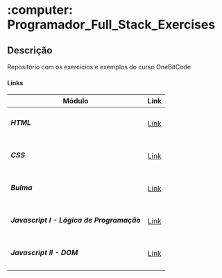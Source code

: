 <h1>:computer: Programador_Full_Stack_Exercises</h1>

## Descrição
Repositório com os exercicios e exemplos do curso OneBitCode

#### Links

| Módulo | Link |
| - | :-: |
|<h5>HTML</h5> | [Link](https://github.com/ThayaneBarros/Programador_Full_Stack_Exercises/tree/main/HTML5)|
|<h5>CSS</h5> | [Link](https://github.com/ThayaneBarros/Programador_Full_Stack_Exercises/tree/main/CSS)|
|<h5>Bulma</h5> | [Link](https://github.com/ThayaneBarros/Programador_Full_Stack_Exercises/tree/main/Bulma/Portifolio)|
|<h5>Javascript I - Lógica de Programação</h5> | [Link](https://github.com/ThayaneBarros/Programador_Full_Stack_Exercises/tree/main/JavaScript/Exercicios)|
|<h5>Javascript II - DOM</h5> | [Link](https://github.com/ThayaneBarros/Programador_Full_Stack_Exercises/tree/main/JavaScriptII-DOM)|
